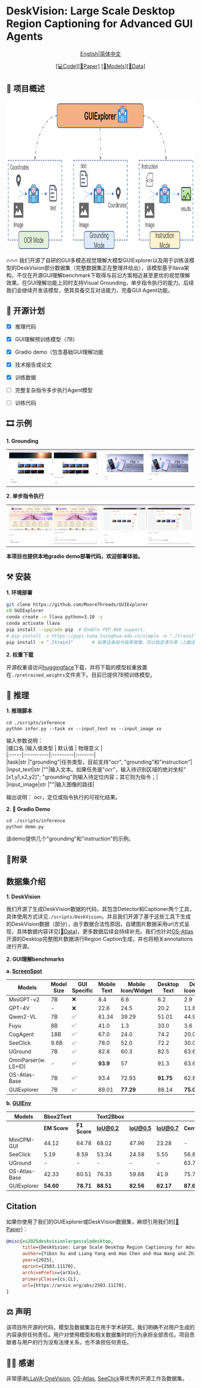 # DeskVision: Large Scale Desktop Region Captioning for Advanced GUI Agents

<p align="center">
<a href="./README.md">English</a>|<a href="./README.zh.md">简体中文</a>
</p>  

<div align="center">

[\[💻Code\]](https://github.com/MooreThreads/GUIExplorer)[\[📝Paper\]](https://arxiv.org/abs/2503.11170) [\[🤗Models\]](https://huggingface.co/caca9527/GUIExplorer)[\[🤗Data\]](https://huggingface.co/datasets/caca9527/DeskVision)  

</div>

## 🤗 项目概述  

<div align=center><img width="1012" height="400" src="https://github.com/MooreThreads/GUIExplorer/blob/main/assets/overview.png"/></div>


🔥🔥🔥 我们开源了自研的GUI多模态视觉理解大模型GUIExplorer以及用于训练该模型的DeskVision部分数据集（完整数据集正在整理并给出），该模型基于llava架构，不仅在开源GUI理解benchmark下取得与前沿方案相近甚至更优的视觉理解效果。在GUI理解功能上同时支持Visual Grounding，单步指令执行的能力。后续我们会继续开发该模型，使其具备交互对话能力，完备GUI Agent功能。

## 📝 开源计划

- [x] 推理代码
- [x] GUI理解预训练模型（7B）
- [x] Gradio demo（包含基础GUI理解功能 
- [x] 技术报告或论文  
- [x] 训练数据  
- [ ] 完整复杂指令多步执行Agent模型
- [ ] 训练代码  


## 🎞️ 示例 

**1. Grounding**

<table class="center">

<tr>
    <td width=50% style="border: none">
        <img src="https://github.com/MooreThreads/GUIExplorer/blob/main/assets/grounding_1.png">
    </td>
    <td width=50% style="border: none">
        <img src="https://github.com/MooreThreads/GUIExplorer/blob/main/assets/grounding_2.png">
    </td>
</tr>
</table>

**2. 单步指令执行**

<table class="center">

<tr>
    <td width=50% style="border: none">
        <img src="https://github.com/MooreThreads/GUIExplorer/blob/main/assets/ins_1.png">
    </td>
    <td width=50% style="border: none">
        <img src="https://github.com/MooreThreads/GUIExplorer/blob/main/assets/ins_2.png">
    </td>
</tr>
</table>


**本项目也提供本地gradio demo部署代码，欢迎部署体验。**

## ⚒️ 安装

**1. 环境部署**

```bash  
git clone https://github.com/MooreThreads/GUIExplorer
cd GUIExplorer
conda create -n llava python=3.10 -y
conda activate llava
pip install --upgrade pip  # Enable PEP 660 support.
# pip install -i https://pypi.tuna.tsinghua.edu.cn/simple -e ".[train]"
pip install -e ".[train]"       # 如果这条指令装库很慢，可以指定清华源（上面这条指令）
```

**2. 权重下载**

开源权重请访问[huggingface](https://huggingface.co/caca9527/GUIExplorer)下载，并将下载的模型权重放置在`./pretrained_weights`文件夹下。目前已提供7B预训练模型。

## 🚀 推理  
**1. 推理脚本** 

```shell
cd ./scripts/inference  
python infer.py --task xx --input_text xx --input_image xx
``` 

输入参数说明：  
|接口名 |输入值类型 | 默认值 | 物理意义 |  
|:-----|:----------|:---------|:-------|     
|task|str    |"grounding"|任务类型，目前支持"ocr", "grounding"和"instruction"|
|input_text|str  |""|输入文本。如果任务是"ocr"，输入待识别区域的绝对坐标"[x1,y1,x2,y2]"; "grounding"则输入待定位内容；其它则为指令；|
|input_image|str   |""|输入图像的路径|

输出说明：
ocr，定位或指令执行的可视化结果。

**2. 🎨 Gradio Demo**  

```shell 
cd ./scripts/inference
python demo.py
```  

该demo提供几个"grounding"和"instruction"的示例。

## 📝附录

## 数据集介绍

**1. DeskVision** 

我们开源了生成DeskVision数据的代码，其包含Detector和Captioner两个工具，具体使用方式详见```./scripts/DeskVision```。并且我们开源了基于这些工具下生成的DeskVision数据（部分），由于数据合法性原因，自建图片数据采用url方式呈现，具体数据内容详见[\[🤗Data\]](https://huggingface.co/datasets/caca9527/DeskVision)，更多数据后续会持续补充。我们也针对[OS-Atlas](https://osatlas.github.io/)开源的Desktop完整图片数据进行Region Caption生成，并也将相关annotations进行开源。 


**2. GUI理解benchmarks**

**a. [ScreenSpot](https://huggingface.co/datasets/rootsautomation/ScreenSpot)**  

| Models      | Model Size | GUI Specific | Mobile Text | Mobile Icon/Widget | Desktop Text | Desktop Icon/Widget | Web Text | Web Icon/Widget | Average |
|------------|------------|--------------|-------------|--------------------|--------------|---------------------|----------|-----------------|---------|
| MiniGPT-v2 | 7B         | ❌            | 8.4        | 6.6               | 6.2         | 2.9                | 6.5     | 3.4            | 5.7    |
| GPT-4V     | -          | ❌            | 22.6       | 24.5              | 20.2        | 11.8               | 9.2     | 8.8            | 16.2   |
| Qwen2-VL    | 7B       |  ✅         | 61.34        | 39.29               | 51.01         | 44.98                | 33.04     | 21.84   | 42.89  |
| Fuyu       | 8B         | ✅            | 41.0       | 1.3               | 33.0        | 3.6                | 33.9    | 4.4            | 19.5   |
| CogAgent   | 18B        | ✅            | 67.0       | 24.0              | 74.2        | 20.0               | 70.4    | 28.6           | 47.4   |
| SeeClick   | 9.6B       | ✅            | 78.0       | 52.0              | 72.2        | 30.0               | 55.7    | 32.5           | 53.4   |
| UGround   | 7B       | ✅            | 82.8       | 60.3              | 82.5        | 63.6               | 80.4    | 70.4           | 73.3   |
| OmniParser(w. LS+ID)   | -       | ✅            | **93.9**       | 57              | 91.3        | 63.6               | 81.3    | 51           | 73   |
| OS-Atlas-Base   | 7B         | ✅            | 93.4       | 72.93              | **91.75**        | 62.86               | **90.87**    | 74.27           | 82.47   |
| GUIExplorer   | 7B         | ✅            | 89.01       | **77.29**              | 88.14        | **75.0**               | 82.61    | **81.55**           | **82.86**   |

**b. [GUIEnv](https://huggingface.co/datasets/yiye2023/GUIEnv)**

| Models      | Bbox2Text    |             | Text2Bbox    |              |              |              |
|------------|--------------|-------------|--------------|--------------|--------------|--------------|
|            | **EM Score**     | **F1 Score**    | **IoU@0.2**      | **IoU@0.5**      | **IoU@0.7**      | **Center@acc**   |
| MiniCPM-GUI      |   44.12      | 64.78       | 68.02       | 47.96       | 23.28       |   -        |
| SeeClick  |     5.19         | 8.59       | 53.34        |   24.58      | 5.55        |      56.85       |
| UGround  |     -         | -       | -        |   -      | -        |      63.76       |
| OS-Atlas-Base  |     42.33         | 60.51       | 76.33        |   59.68      | 41.9        |      75.76       |
| GUIExplorer  |     **54.60**         | **78.71**       | **88.51**        |   **82.56**      | **62.17**        |      **87.66**       |


## Citation

如果你使用了我们的GUIExplorer或DeskVision数据集，麻烦引用我们的[\[📝Paper\]](https://arxiv.org/abs/2503.11170)：

```bibtex
@misc{xu2025deskvisionlargescaledesktop,
      title={DeskVision: Large Scale Desktop Region Captioning for Advanced GUI Agents}, 
      author={Yibin Xu and Liang Yang and Hao Chen and Hua Wang and Zhi Chen and Yaohua Tang},
      year={2025},
      eprint={2503.11170},
      archivePrefix={arXiv},
      primaryClass={cs.CL},
      url={https://arxiv.org/abs/2503.11170}, 
}
```


## ⚖️ 声明

该项目所开源的代码，模型及数据集旨在用于学术研究，我们明确不对用户生成的内容承担任何责任。用户对使用模型和相关数据集时的行为承担全部责任。项目贡献者与用户的行为没有法律关系，也不承担任何责任。

## 🙏🏻 感谢
非常感谢[LLaVA-OneVision](https://llava-vl.github.io/blog/2024-08-05-llava-onevision/), [OS-Atlas](https://osatlas.github.io/), [SeeClick](https://github.com/njucckevin/SeeClick)等优秀的开源工作及数据集。

